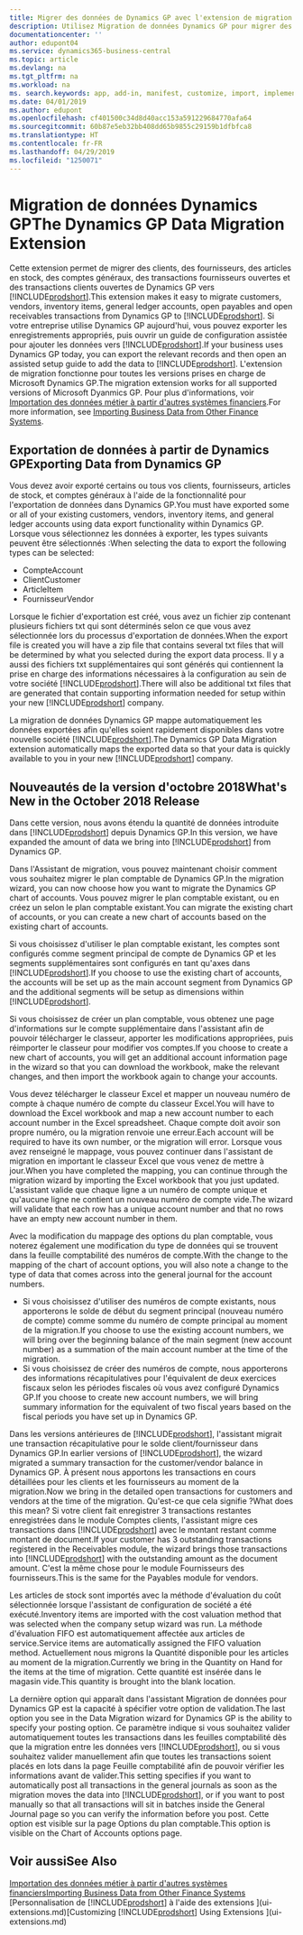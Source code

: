 ```yaml
---
title: Migrer des données de Dynamics GP avec l'extension de migration de données | Microsoft Docs
description: Utilisez Migration de données Dynamics GP pour migrer des clients, des fournisseurs, des articles en stock, des comptes généraux, des transactions fournisseurs ouvertes et des transactions clients ouvertes de Dynamics GP vers Business Central.
documentationcenter: ''
author: edupont04
ms.service: dynamics365-business-central
ms.topic: article
ms.devlang: na
ms.tgt_pltfrm: na
ms.workload: na
ms. search.keywords: app, add-in, manifest, customize, import, implement
ms.date: 04/01/2019
ms.author: edupont
ms.openlocfilehash: cf401500c34d8d40acc153a591229684770afa64
ms.sourcegitcommit: 60b87e5eb32bb408dd65b9855c29159b1dfbfca8
ms.translationtype: HT
ms.contentlocale: fr-FR
ms.lasthandoff: 04/29/2019
ms.locfileid: "1250071"
---
```

# <a name="the-dynamics-gp-data-migration-extension"></a><span data-ttu-id="8d302-103">Migration de données Dynamics GP</span><span class="sxs-lookup"><span data-stu-id="8d302-103">The Dynamics GP Data Migration Extension</span></span> 
<span data-ttu-id="8d302-104">Cette extension permet de migrer des clients, des fournisseurs, des articles en stock, des comptes généraux, des transactions fournisseurs ouvertes et des transactions clients ouvertes de Dynamics GP vers [!INCLUDE[prodshort](includes/prodshort.md)].</span><span class="sxs-lookup"><span data-stu-id="8d302-104">This extension makes it easy to migrate customers, vendors, inventory items, general ledger accounts, open payables and open receivables transactions from Dynamics GP to [!INCLUDE[prodshort](includes/prodshort.md)].</span></span> <span data-ttu-id="8d302-105">Si votre entreprise utilise Dynamics GP aujourd'hui, vous pouvez exporter les enregistrements appropriés, puis ouvrir un guide de configuration assistée pour ajouter les données vers [!INCLUDE[prodshort](includes/prodshort.md)].</span><span class="sxs-lookup"><span data-stu-id="8d302-105">If your business uses Dynamics GP today, you can export the relevant records and then open an assisted setup guide to add the data to [!INCLUDE[prodshort](includes/prodshort.md)].</span></span> <span data-ttu-id="8d302-106">L'extension de migration fonctionne pour toutes les versions prises en charge de Microsoft Dynamics GP.</span><span class="sxs-lookup"><span data-stu-id="8d302-106">The migration extension works for all supported versions of Microsoft Dyanmics GP.</span></span> <span data-ttu-id="8d302-107">Pour plus d'informations, voir [Importation des données métier à partir d'autres systèmes financiers](across-import-data-configuration-packages.md).</span><span class="sxs-lookup"><span data-stu-id="8d302-107">For more information, see [Importing Business Data from Other Finance Systems](across-import-data-configuration-packages.md).</span></span>

## <a name="exporting-data-from-dynamics-gp"></a><span data-ttu-id="8d302-108">Exportation de données à partir de Dynamics GP</span><span class="sxs-lookup"><span data-stu-id="8d302-108">Exporting Data from Dynamics GP</span></span>
<span data-ttu-id="8d302-109">Vous devez avoir exporté certains ou tous vos clients, fournisseurs, articles de stock, et comptes généraux à l'aide de la fonctionnalité pour l'exportation de données dans Dynamics GP.</span><span class="sxs-lookup"><span data-stu-id="8d302-109">You must have exported some or all of your existing customers, vendors, inventory items, and general ledger accounts using data export functionality within Dynamics GP.</span></span> <span data-ttu-id="8d302-110">Lorsque vous sélectionnez les données à exporter, les types suivants peuvent être sélectionnés :</span><span class="sxs-lookup"><span data-stu-id="8d302-110">When selecting the data to export the following types can be selected:</span></span>

* <span data-ttu-id="8d302-111">Compte</span><span class="sxs-lookup"><span data-stu-id="8d302-111">Account</span></span>  
* <span data-ttu-id="8d302-112">Client</span><span class="sxs-lookup"><span data-stu-id="8d302-112">Customer</span></span>  
* <span data-ttu-id="8d302-113">Article</span><span class="sxs-lookup"><span data-stu-id="8d302-113">Item</span></span>  
* <span data-ttu-id="8d302-114">Fournisseur</span><span class="sxs-lookup"><span data-stu-id="8d302-114">Vendor</span></span>  

<span data-ttu-id="8d302-115">Lorsque le fichier d'exportation est créé, vous avez un fichier zip contenant plusieurs fichiers txt qui sont déterminés selon ce que vous avez sélectionnée lors du processus d'exportation de données.</span><span class="sxs-lookup"><span data-stu-id="8d302-115">When the export file is created you will have a zip file that contains several txt files that will be determined by what you selected during the export data process.</span></span>  <span data-ttu-id="8d302-116">Il y a aussi des fichiers txt supplémentaires qui sont générés qui contiennent la prise en charge des informations nécessaires à la configuration au sein de votre société [!INCLUDE[prodshort](includes/prodshort.md)].</span><span class="sxs-lookup"><span data-stu-id="8d302-116">There will also be additional txt files that are generated that contain supporting information needed for setup within your new [!INCLUDE[prodshort](includes/prodshort.md)] company.</span></span>

<span data-ttu-id="8d302-117">La migration de données Dynamics GP mappe automatiquement les données exportées afin qu'elles soient rapidement disponibles dans votre nouvelle société [!INCLUDE[prodshort](includes/prodshort.md)].</span><span class="sxs-lookup"><span data-stu-id="8d302-117">The Dynamics GP Data Migration extension automatically maps the exported data so that your data is quickly available to you in your new [!INCLUDE[prodshort](includes/prodshort.md)] company.</span></span>

## <a name="whats-new-in-the-october-2018-release"></a><span data-ttu-id="8d302-118">Nouveautés de la version d'octobre 2018</span><span class="sxs-lookup"><span data-stu-id="8d302-118">What's New in the October 2018 Release</span></span>

<span data-ttu-id="8d302-119">Dans cette version, nous avons étendu la quantité de données introduite dans [!INCLUDE[prodshort](includes/prodshort.md)] depuis Dynamics GP.</span><span class="sxs-lookup"><span data-stu-id="8d302-119">In this version, we have expanded the amount of data we bring into [!INCLUDE[prodshort](includes/prodshort.md)] from Dynamics GP.</span></span>

<span data-ttu-id="8d302-120">Dans l'Assistant de migration, vous pouvez maintenant choisir comment vous souhaitez migrer le plan comptable de Dynamics GP.</span><span class="sxs-lookup"><span data-stu-id="8d302-120">In the migration wizard, you can now choose how you want to migrate the Dynamics GP chart of accounts.</span></span> <span data-ttu-id="8d302-121">Vous pouvez migrer le plan comptable existant, ou en créez un selon le plan comptable existant.</span><span class="sxs-lookup"><span data-stu-id="8d302-121">You can migrate the existing chart of accounts, or you can create a new chart of accounts based on the existing chart of accounts.</span></span>  

<span data-ttu-id="8d302-122">Si vous choisissez d'utiliser le plan comptable existant, les comptes sont configurés comme segment principal de compte de Dynamics GP et les segments supplémentaires sont configurés en tant qu'axes dans [!INCLUDE[prodshort](includes/prodshort.md)].</span><span class="sxs-lookup"><span data-stu-id="8d302-122">If you choose to use the existing chart of accounts, the accounts will be set up as the main account segment from Dynamics GP and the additional segments will be setup as dimensions within [!INCLUDE[prodshort](includes/prodshort.md)].</span></span>  

<span data-ttu-id="8d302-123">Si vous choisissez de créer un plan comptable, vous obtenez une page d'informations sur le compte supplémentaire dans l'assistant afin de pouvoir télécharger le classeur, apporter les modifications appropriées, puis réimporter le classeur pour modifier vos comptes.</span><span class="sxs-lookup"><span data-stu-id="8d302-123">If you choose to create a new chart of accounts, you will get an additional account information page in the wizard so that you can download the workbook, make the relevant changes, and then import the workbook again to change your accounts.</span></span>  

<span data-ttu-id="8d302-124">Vous devez télécharger le classeur Excel et mapper un nouveau numéro de compte à chaque numéro de compte du classeur Excel.</span><span class="sxs-lookup"><span data-stu-id="8d302-124">You will have to download the Excel workbook and map a new account number to each account number in the Excel spreadsheet.</span></span> <span data-ttu-id="8d302-125">Chaque compte doit avoir son propre numéro, ou la migration renvoie une erreur.</span><span class="sxs-lookup"><span data-stu-id="8d302-125">Each account will be required to have its own number, or the migration will error.</span></span> <span data-ttu-id="8d302-126">Lorsque vous avez renseigné le mappage, vous pouvez continuer dans l'assistant de migration en important le classeur Excel que vous venez de mettre à jour.</span><span class="sxs-lookup"><span data-stu-id="8d302-126">When you have completed the mapping, you can continue through the migration wizard by importing the Excel workbook that you just updated.</span></span> <span data-ttu-id="8d302-127">L'assistant valide que chaque ligne a un numéro de compte unique et qu'aucune ligne ne contient un nouveau numéro de compte vide.</span><span class="sxs-lookup"><span data-stu-id="8d302-127">The wizard will validate that each row has a unique account number and that no rows have an empty new account number in them.</span></span>  

<span data-ttu-id="8d302-128">Avec la modification du mappage des options du plan comptable, vous noterez également une modification du type de données qui se trouvent dans la feuille comptabilité des numéros de compte.</span><span class="sxs-lookup"><span data-stu-id="8d302-128">With the change to the mapping of the chart of account options, you will also note a change to the type of data that comes across into the general journal for the account numbers.</span></span>  

- <span data-ttu-id="8d302-129">Si vous choisissez d'utiliser des numéros de compte existants, nous apporterons le solde de début du segment principal (nouveau numéro de compte) comme somme du numéro de compte principal au moment de la migration.</span><span class="sxs-lookup"><span data-stu-id="8d302-129">If you choose to use the existing account numbers, we will bring over the beginning balance of the main segment (new account number) as a summation of the main account number at the time of the migration.</span></span>  
- <span data-ttu-id="8d302-130">Si vous choisissez de créer des numéros de compte, nous apporterons des informations récapitulatives pour l'équivalent de deux exercices fiscaux selon les périodes fiscales où vous avez configuré Dynamics GP.</span><span class="sxs-lookup"><span data-stu-id="8d302-130">If you choose to create new account numbers, we will bring summary information for the equivalent of two fiscal years based on the fiscal periods you have set up in Dynamics GP.</span></span>

<span data-ttu-id="8d302-131">Dans les versions antérieures de [!INCLUDE[prodshort](includes/prodshort.md)], l'assistant migrait une transaction récapitulative pour le solde client/fournisseur dans Dynamics GP.</span><span class="sxs-lookup"><span data-stu-id="8d302-131">In earlier versions of [!INCLUDE[prodshort](includes/prodshort.md)], the wizard migrated a summary transaction for the customer/vendor balance in Dynamics GP.</span></span> <span data-ttu-id="8d302-132">À présent nous apportons les transactions en cours détaillées pour les clients et les fournisseurs au moment de la migration.</span><span class="sxs-lookup"><span data-stu-id="8d302-132">Now we bring in the detailed open transactions for customers and vendors at the time of the migration.</span></span> <span data-ttu-id="8d302-133">Qu'est-ce que cela signifie ?</span><span class="sxs-lookup"><span data-stu-id="8d302-133">What does this mean?</span></span> <span data-ttu-id="8d302-134">Si votre client fait enregistrer 3 transactions restantes enregistrées dans le module Comptes clients, l'assistant migre ces transactions dans [!INCLUDE[prodshort](includes/prodshort.md)] avec le montant restant comme montant de document.</span><span class="sxs-lookup"><span data-stu-id="8d302-134">If your customer has 3 outstanding transactions registered in the Receivables module, the wizard brings those transactions into [!INCLUDE[prodshort](includes/prodshort.md)] with the outstanding amount as the document amount.</span></span> <span data-ttu-id="8d302-135">C'est la même chose pour le module Fournisseurs des fournisseurs.</span><span class="sxs-lookup"><span data-stu-id="8d302-135">This is the same for the Payables module for vendors.</span></span>  

<span data-ttu-id="8d302-136">Les articles de stock sont importés avec la méthode d'évaluation du coût sélectionnée lorsque l'assistant de configuration de société a été exécuté.</span><span class="sxs-lookup"><span data-stu-id="8d302-136">Inventory items are imported with the cost valuation method that was selected when the company setup wizard was run.</span></span> <span data-ttu-id="8d302-137">La méthode d'évaluation FIFO est automatiquement affectée aux articles de service.</span><span class="sxs-lookup"><span data-stu-id="8d302-137">Service items are automatically assigned the FIFO valuation method.</span></span> <span data-ttu-id="8d302-138">Actuellement nous migrons la Quantité disponible pour les articles au moment de la migration.</span><span class="sxs-lookup"><span data-stu-id="8d302-138">Currently we bring in the Quantity on Hand for the items at the time of migration.</span></span>  <span data-ttu-id="8d302-139">Cette quantité est insérée dans le magasin vide.</span><span class="sxs-lookup"><span data-stu-id="8d302-139">This quantity is brought into the blank location.</span></span>  

<span data-ttu-id="8d302-140">La dernière option qui apparaît dans l'assistant Migration de données pour Dynamics GP est la capacité à spécifier votre option de validation.</span><span class="sxs-lookup"><span data-stu-id="8d302-140">The last option you see in the Data Migration wizard for Dynamics GP is the ability to specify your posting option.</span></span> <span data-ttu-id="8d302-141">Ce paramètre indique si vous souhaitez valider automatiquement toutes les transactions dans les feuilles comptabilité dès que la migration entre les données vers [!INCLUDE[prodshort](includes/prodshort.md)], ou si vous souhaitez valider manuellement afin que toutes les transactions soient placés en lots dans la page Feuille comptabilité afin de pouvoir vérifier les informations avant de valider.</span><span class="sxs-lookup"><span data-stu-id="8d302-141">This setting specifies if you want to automatically post all transactions in the general journals as soon as the migration moves the data into [!INCLUDE[prodshort](includes/prodshort.md)], or if you want to post manually so that all transactions will sit in batches inside the General Journal page so you can verify the information before you post.</span></span> <span data-ttu-id="8d302-142">Cette option est visible sur la page Options du plan comptable.</span><span class="sxs-lookup"><span data-stu-id="8d302-142">This option is visible on the Chart of Accounts options page.</span></span>


## <a name="see-also"></a><span data-ttu-id="8d302-143">Voir aussi</span><span class="sxs-lookup"><span data-stu-id="8d302-143">See Also</span></span>
[<span data-ttu-id="8d302-144">Importation des données métier à partir d'autres systèmes financiers</span><span class="sxs-lookup"><span data-stu-id="8d302-144">Importing Business Data from Other Finance Systems</span></span>](across-import-data-configuration-packages.md)  
<span data-ttu-id="8d302-145">[Personnalisation de [!INCLUDE[prodshort](includes/prodshort.md)] à l'aide des extensions ](ui-extensions.md)</span><span class="sxs-lookup"><span data-stu-id="8d302-145">[Customizing [!INCLUDE[prodshort](includes/prodshort.md)] Using Extensions ](ui-extensions.md)</span></span>  
